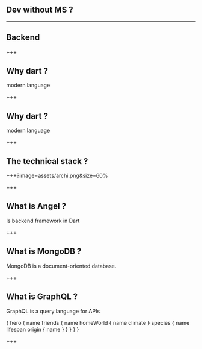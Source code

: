 ## Dev without MS ? 

---
## Backend

+++
## Why dart ? 

modern language 

+++
## Why dart ? 

modern language 

+++
## The technical stack  ? 

+++?image=assets/archi.png&size=60%

+++

## What is Angel ? 

Is backend framework in Dart

+++

## What is MongoDB ? 

MongoDB is a document-oriented database.

+++

## What is GraphQL ? 

GraphQL is a query language for APIs

{
  hero {
    name
    friends {
      name
      homeWorld {
        name
        climate
      }
      species {
        name
        lifespan
        origin {
          name
        }
      }
    }
  }
}

+++

